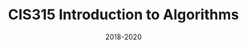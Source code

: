 ---
title: "CIS315 Introduction to Algorithms"
collection: teaching
type: "Teaching assistant"
# permalink: /teaching/2014-spring-teaching-1
venue: "University of Oregon, Computer and Information Science"
date: 2018-2020
location: "Eugene, USA"
---